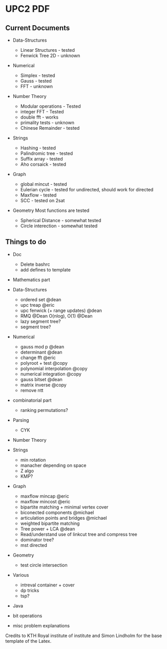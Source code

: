 # UPC2 PDF


## Current Documents

- Data-Structures
  - Linear Structures - tested
  - Fenwick Tree 2D - unknown

- Numerical
  - Simplex - tested
  - Gauss - tested
  - FFT - unknown

- Number Theory
  - Modular operations - Tested
  - integer FFT - Tested
  - double fft - works
  - primality tests - unknown
  - Chinese Remainder - tested

- Strings
  - Hashing - tested
  - Palindromic tree - tested
  - Suffix array - tested
  - Aho corsaick - tested
  
- Graph
  - global mincut - tested
  - Eulerian cycle - tested for undirected, should work for directed
  - Maxflow - tested
  - SCC - tested on 2sat

- Geometry
  Most functions are tested
  - Spherical Distance - somewhat tested
  - Circle interection - somewhat tested
  
  
## Things to do

- Doc
  - Delete bashrc
  - add defines to template

- Mathematics part

- Data-Structures
  - ordered set @dean
  - upc treap @eric
  - upc fenwick (+ range updates) @dean
  - RMQ @Dean O(nlog), O(1) @Dean
  - lazy segment tree?
  - segment tree?
  
- Numerical
  - gauss mod p @dean
  - determinant @dean
  - change fft @eric
  - polyroot + test @copy
  - polynomial interpolation @copy
  - numerical integration @copy
  - gauss bitset @dean
  - matrix inverse @copy
  - remove ntt

- combinatorial part
  - ranking permutations?
  
- Parsing
  - CYK
  
- Number Theory

- Strings
  - min rotation
  - manacher depending on space
  - Z algo
  - KMP?
  
- Graph
  - maxflow mincap @eric
  - maxflow mincost @eric
  - bipartite matching + minimal vertex cover
  - biconected components @michael
  - articulation points and bridges @michael
  - weighted bipartite matching
  - Tree power + LCA @dean
  - Read/understand use of linkcut tree and compress tree
  - dominator tree?
  - mst directed
   
- Geometry
  - test circle intersection
  
- Various
  - intreval container + cover
  - dp tricks
  - tsp?
  
- Java

- bit operations

- misc problem explanations

Credits to KTH Royal institute of institute and Simon Lindholm for the base template of the Latex.
